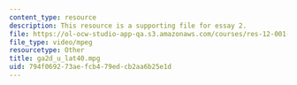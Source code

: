 ```yaml
---
content_type: resource
description: This resource is a supporting file for essay 2.
file: https://ol-ocw-studio-app-qa.s3.amazonaws.com/courses/res-12-001-topics-in-fluid-dynamics-spring-2010/794f069273aefcb479edcb2aa6b25e1d_ga2d_u_lat40.mpg
file_type: video/mpeg
resourcetype: Other
title: ga2d_u_lat40.mpg
uid: 794f0692-73ae-fcb4-79ed-cb2aa6b25e1d
---
```

